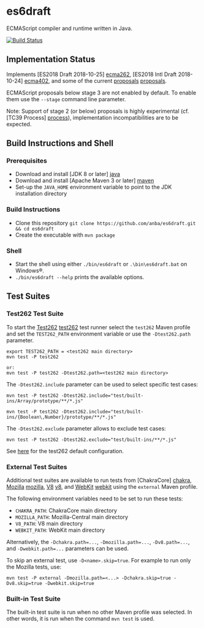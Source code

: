 es6draft
========

ECMAScript compiler and runtime written in Java.

[![Build Status](https://travis-ci.org/anba/es6draft.png?branch=master)](https://travis-ci.org/anba/es6draft)

## Implementation Status ##

Implements [ES2018 Draft 2018-10-25] [ecma262], [ES2018 Intl Draft 2018-10-24] [ecma402], and some of the current [proposals] [proposals].

ECMAScript proposals below stage 3 are not enabled by default. To enable them use the `--stage` command line parameter.

Note: Support of stage 2 (or below) proposals is highly experimental (cf. [TC39 Process] [process]), implementation incompatibilities are to be expected.

## Build Instructions and Shell ##

### Prerequisites ###

* Download and install [JDK 8 or later] [java]
* Download and install [Apache Maven 3 or later] [maven]
* Set-up the `JAVA_HOME` environment variable to point to the JDK installation directory

### Build Instructions ###

* Clone this repository `git clone https://github.com/anba/es6draft.git && cd es6draft`
* Create the executable with `mvn package`

### Shell ###

* Start the shell using either `./bin/es6draft` or `.\bin\es6draft.bat` on Windows&reg;.
* `./bin/es6draft --help` prints the available options.


## Test Suites ##

### Test262 Test Suite ###

To start the [Test262] [test262] test runner select the `test262` Maven profile and set the
`TEST262_PATH` environment variable or use the `-Dtest262.path` parameter.

```
export TEST262_PATH = <test262 main directory>
mvn test -P test262

or:
mvn test -P test262 -Dtest262.path=<test262 main directory>
```

The `-Dtest262.include` parameter can be used to select specific test cases:
```
mvn test -P test262 -Dtest262.include="test/built-ins/Array/prototype/**/*.js"

mvn test -P test262 -Dtest262.include="test/built-ins/{Boolean\,Number}/prototype/**/*.js"
```

The `-Dtest262.exclude` parameter allows to exclude test cases:
```
mvn test -P test262 -Dtest262.exclude="test/built-ins/**/*.js"
```

See [here](src/test/resources/test-configuration.properties) for the test262 default configuration.


### External Test Suites ###

Additional test suites are available to run tests from [ChakraCore] [chakra], [Mozilla] [mozilla], [V8] [v8], and [WebKit] [webkit] using the `external` Maven profile.

The following environment variables need to be set to run these tests:
* `CHAKRA_PATH`: ChakraCore main directory
* `MOZILLA_PATH`: Mozilla-Central main directory
* `V8_PATH`: V8 main directory
* `WEBKIT_PATH`: WebKit main directory

Alternatively, the `-Dchakra.path=...`, `-Dmozilla.path=...`, `-Dv8.path=...`, and `-Dwebkit.path=...` parameters can be used.

To skip an external test, use `-D<name>.skip=true`. For example to run only the Mozilla tests, use:
```
mvn test -P external -Dmozilla.path=<...> -Dchakra.skip=true -Dv8.skip=true -Dwebkit.skip=true
```


### Built-in Test Suite ###

The built-in test suite is run when no other Maven profile was selected. In other words, it is run
when the command `mvn test` is used.


[ecma262]: https://tc39.github.io/ecma262/
[ecma402]: https://tc39.github.io/ecma402/
[proposals]: https://github.com/tc39/proposals
[process]: https://tc39.github.io/process-document/
[java]: https://java.sun.com/
[maven]: https://maven.apache.org/download.cgi
[test262]: https://github.com/tc39/test262/
[chakra]: https://github.com/Microsoft/ChakraCore/
[mozilla]: https://github.com/mozilla/gecko-dev/
[v8]: https://github.com/v8/v8/
[webkit]: https://www.webkit.org/building/checkout.html
